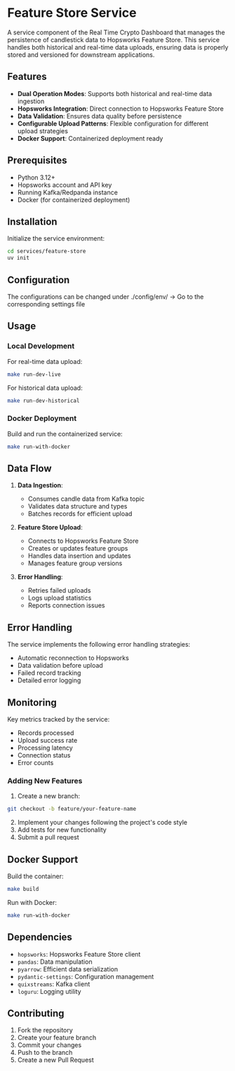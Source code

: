 # Feature Store Service

A service component of the Real Time Crypto Dashboard that manages the persistence of candlestick data to Hopsworks Feature Store. This service handles both historical and real-time data uploads, ensuring data is properly stored and versioned for downstream applications.

## Features

- **Dual Operation Modes**: Supports both historical and real-time data ingestion
- **Hopsworks Integration**: Direct connection to Hopsworks Feature Store
- **Data Validation**: Ensures data quality before persistence
- **Configurable Upload Patterns**: Flexible configuration for different upload strategies
- **Docker Support**: Containerized deployment ready

## Prerequisites

- Python 3.12+
- Hopsworks account and API key
- Running Kafka/Redpanda instance
- Docker (for containerized deployment)

## Installation

Initialize the service environment:

```bash
cd services/feature-store
uv init
```

## Configuration

The configurations can be changed under ./config/env/ -> Go to the corresponding settings file

## Usage

### Local Development

For real-time data upload:

```bash
make run-dev-live
```

For historical data upload:

```bash
make run-dev-historical
```

### Docker Deployment

Build and run the containerized service:

```bash
make run-with-docker
```

## Data Flow

1. **Data Ingestion**:

   - Consumes candle data from Kafka topic
   - Validates data structure and types
   - Batches records for efficient upload

2. **Feature Store Upload**:

   - Connects to Hopsworks Feature Store
   - Creates or updates feature groups
   - Handles data insertion and updates
   - Manages feature group versions

3. **Error Handling**:
   - Retries failed uploads
   - Logs upload statistics
   - Reports connection issues

## Error Handling

The service implements the following error handling strategies:

- Automatic reconnection to Hopsworks
- Data validation before upload
- Failed record tracking
- Detailed error logging

## Monitoring

Key metrics tracked by the service:

- Records processed
- Upload success rate
- Processing latency
- Connection status
- Error counts

### Adding New Features

1. Create a new branch:

```bash
git checkout -b feature/your-feature-name
```

2. Implement your changes following the project's code style
3. Add tests for new functionality
4. Submit a pull request

## Docker Support

Build the container:

```bash
make build
```

Run with Docker:

```bash
make run-with-docker
```

## Dependencies

- `hopsworks`: Hopsworks Feature Store client
- `pandas`: Data manipulation
- `pyarrow`: Efficient data serialization
- `pydantic-settings`: Configuration management
- `quixstreams`: Kafka client
- `loguru`: Logging utility

## Contributing

1. Fork the repository
2. Create your feature branch
3. Commit your changes
4. Push to the branch
5. Create a new Pull Request

